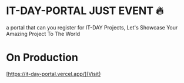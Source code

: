 # IT-DAY-PORTAL JUST EVENT 🔥
a portal that can you register for IT-DAY Projects, Let's Showcase Your Amazing Project To The World 
# On Production
[https://it-day-portal.vercel.app/](Visit)

